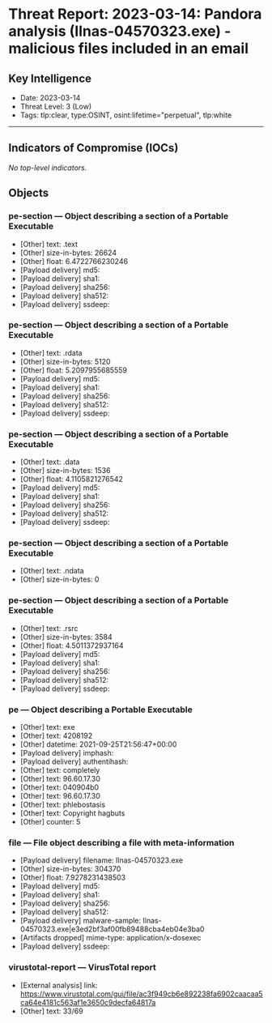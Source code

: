 # Threat Report: 2023-03-14: Pandora analysis (Ilnas-04570323.exe) - malicious files included in an email


## Key Intelligence
* Date: 2023-03-14
* Threat Level: 3 (Low)
* Tags: tlp:clear, type:OSINT, osint:lifetime="perpetual", tlp:white

---

## Indicators of Compromise (IOCs)
_No top-level indicators._

## Objects
### pe-section — Object describing a section of a Portable Executable
* [Other] text: .text
* [Other] size-in-bytes: 26624
* [Other] float: 6.4722766230246
* [Payload delivery] md5: <md5>
* [Payload delivery] sha1: <sha1>
* [Payload delivery] sha256: <sha256>
* [Payload delivery] sha512: <sha512>
* [Payload delivery] ssdeep: <ssdeep>

### pe-section — Object describing a section of a Portable Executable
* [Other] text: .rdata
* [Other] size-in-bytes: 5120
* [Other] float: 5.2097955685559
* [Payload delivery] md5: <md5>
* [Payload delivery] sha1: <sha1>
* [Payload delivery] sha256: <sha256>
* [Payload delivery] sha512: <sha512>
* [Payload delivery] ssdeep: <ssdeep>

### pe-section — Object describing a section of a Portable Executable
* [Other] text: .data
* [Other] size-in-bytes: 1536
* [Other] float: 4.1105821276542
* [Payload delivery] md5: <md5>
* [Payload delivery] sha1: <sha1>
* [Payload delivery] sha256: <sha256>
* [Payload delivery] sha512: <sha512>
* [Payload delivery] ssdeep: <ssdeep>

### pe-section — Object describing a section of a Portable Executable
* [Other] text: .ndata
* [Other] size-in-bytes: 0

### pe-section — Object describing a section of a Portable Executable
* [Other] text: .rsrc
* [Other] size-in-bytes: 3584
* [Other] float: 4.5011372937164
* [Payload delivery] md5: <md5>
* [Payload delivery] sha1: <sha1>
* [Payload delivery] sha256: <sha256>
* [Payload delivery] sha512: <sha512>
* [Payload delivery] ssdeep: <ssdeep>

### pe — Object describing a Portable Executable
* [Other] text: exe
* [Other] text: 4208192
* [Other] datetime: 2021-09-25T21:56:47+00:00
* [Payload delivery] imphash: <imphash>
* [Payload delivery] authentihash: <authentihash>
* [Other] text: completely
* [Other] text: 96.60.17.30
* [Other] text: 040904b0
* [Other] text: 96.60.17.30
* [Other] text: phlebostasis
* [Other] text: Copyright hagbuts
* [Other] counter: 5

### file — File object describing a file with meta-information
* [Payload delivery] filename: Ilnas-04570323.exe
* [Other] size-in-bytes: 304370
* [Other] float: 7.9278231438503
* [Payload delivery] md5: <md5>
* [Payload delivery] sha1: <sha1>
* [Payload delivery] sha256: <sha256>
* [Payload delivery] sha512: <sha512>
* [Payload delivery] malware-sample: Ilnas-04570323.exe|e3ed2bf3af00fb89488cba4eb04e3ba0
* [Artifacts dropped] mime-type: application/x-dosexec
* [Payload delivery] ssdeep: <ssdeep>

### virustotal-report — VirusTotal report
* [External analysis] link: https://www.virustotal.com/gui/file/ac3f949cb6e892238fa6902caacaa5ca64e4181c563af1e3650c9decfa64817a
* [Other] text: 33/69
